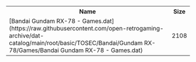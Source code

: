 <table>
<tr><th>Name</th><th>Size</th></tr>
<tr><td>
[Bandai Gundam RX-78 - Games.dat](https://raw.githubusercontent.com/open-retrogaming-archive/dat-catalog/main/root/basic/TOSEC/Bandai/Gundam RX-78/Games/Bandai Gundam RX-78 - Games.dat)
</td><td>2108</td></tr>
</table>
